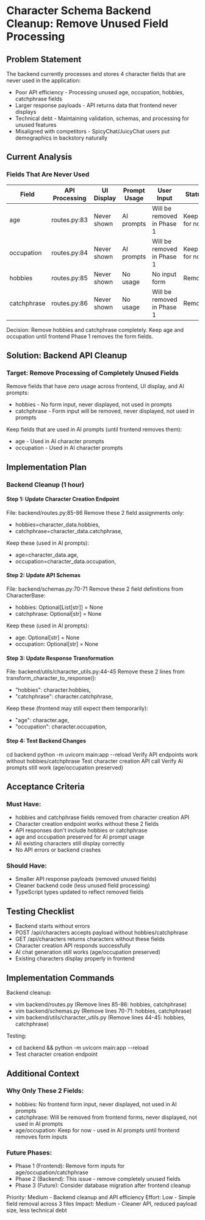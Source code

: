 # Character Schema Backend Cleanup: Remove Unused Field Processing

## Problem Statement

The backend currently processes and stores 4 character fields that are never used in the application:
- Poor API efficiency - Processing unused age, occupation, hobbies, catchphrase fields
- Larger response payloads - API returns data that frontend never displays
- Technical debt - Maintaining validation, schemas, and processing for unused features
- Misaligned with competitors - SpicyChat/JuicyChat users put demographics in backstory naturally

## Current Analysis

### Fields That Are Never Used

| Field | API Processing | UI Display | Prompt Usage | User Input | Status |
|-------|----------------|------------|---------------|------------|---------|
|age|routes.py:83|Never shown|AI prompts|Will be removed in Phase 1|Keep for now |
|occupation|routes.py:84|Never shown|AI prompts|Will be removed in Phase 1|Keep for now |
|hobbies|routes.py:85|Never shown|No usage|No input form|Remove |
|catchphrase|routes.py:86|Never shown|No usage|Will be removed in Phase 1|Remove |

Decision: Remove hobbies and catchphrase completely. Keep age and occupation until frontend Phase 1 removes the form fields.

## Solution: Backend API Cleanup

### Target: Remove Processing of Completely Unused Fields

Remove fields that have zero usage across frontend, UI display, and AI prompts:
- hobbies - No form input, never displayed, not used in prompts
- catchphrase - Form input will be removed, never displayed, not used in prompts

Keep fields that are used in AI prompts (until frontend removes them):
- age - Used in AI character prompts
- occupation - Used in AI character prompts

## Implementation Plan

### Backend Cleanup (1 hour)

#### Step 1: Update Character Creation Endpoint
File: backend/routes.py:85-86
Remove these 2 field assignments only:
- hobbies=character_data.hobbies,
- catchphrase=character_data.catchphrase,

Keep these (used in AI prompts):
- age=character_data.age,
- occupation=character_data.occupation,

#### Step 2: Update API Schemas
File: backend/schemas.py:70-71
Remove these 2 field definitions from CharacterBase:
- hobbies: Optional[List[str]] = None
- catchphrase: Optional[str] = None

Keep these (used in AI prompts):
- age: Optional[str] = None
- occupation: Optional[str] = None

#### Step 3: Update Response Transformation
File: backend/utils/character_utils.py:44-45
Remove these 2 lines from transform_character_to_response():
- "hobbies": character.hobbies,
- "catchphrase": character.catchphrase,

Keep these (frontend may still expect them temporarily):
- "age": character.age,
- "occupation": character.occupation,

#### Step 4: Test Backend Changes
cd backend
python -m uvicorn main:app --reload
Verify API endpoints work without hobbies/catchphrase
Test character creation API call
Verify AI prompts still work (age/occupation preserved)

## Acceptance Criteria

### Must Have:
- hobbies and catchphrase fields removed from character creation API
- Character creation endpoint works without these 2 fields
- API responses don't include hobbies or catchphrase
- age and occupation preserved for AI prompt usage
- All existing characters still display correctly
- No API errors or backend crashes

### Should Have:
- Smaller API response payloads (removed unused fields)
- Cleaner backend code (less unused field processing)
- TypeScript types updated to reflect removed fields

## Testing Checklist

- Backend starts without errors
- POST /api/characters accepts payload without hobbies/catchphrase
- GET /api/characters returns characters without these fields
- Character creation API responds successfully
- AI chat generation still works (age/occupation preserved)
- Existing characters display properly in frontend

## Implementation Commands

Backend cleanup:
- vim backend/routes.py (Remove lines 85-86: hobbies, catchphrase)
- vim backend/schemas.py (Remove lines 70-71: hobbies, catchphrase)
- vim backend/utils/character_utils.py (Remove lines 44-45: hobbies, catchphrase)

Testing:
- cd backend && python -m uvicorn main:app --reload
- Test character creation endpoint

## Additional Context

### Why Only These 2 Fields:
- hobbies: No frontend form input, never displayed, not used in AI prompts
- catchphrase: Will be removed from frontend forms, never displayed, not used in AI prompts
- age/occupation: Keep for now - used in AI prompts until frontend removes form inputs

### Future Phases:
- Phase 1 (Frontend): Remove form inputs for age/occupation/catchphrase
- Phase 2 (Backend): This issue - remove completely unused fields
- Phase 3 (Future): Consider database migration after frontend cleanup

Priority: Medium - Backend cleanup and API efficiency
Effort: Low - Simple field removal across 3 files
Impact: Medium - Cleaner API, reduced payload size, less technical debt